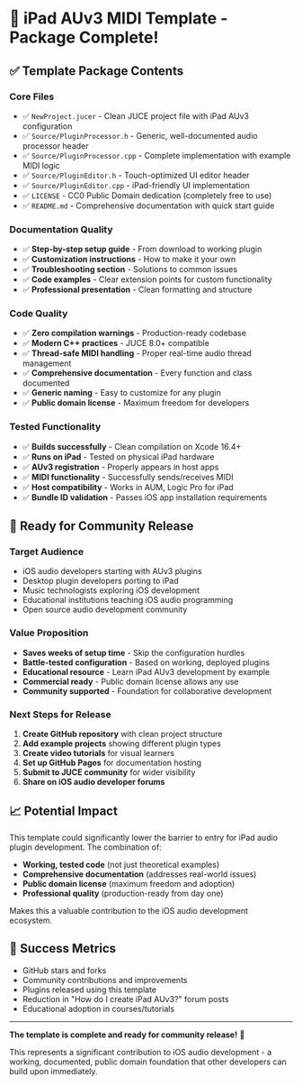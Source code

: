 # 🎉 iPad AUv3 MIDI Template - Package Complete!

## ✅ Template Package Contents

### **Core Files**
- ✅ `NewProject.jucer` - Clean JUCE project file with iPad AUv3 configuration
- ✅ `Source/PluginProcessor.h` - Generic, well-documented audio processor header
- ✅ `Source/PluginProcessor.cpp` - Complete implementation with example MIDI logic
- ✅ `Source/PluginEditor.h` - Touch-optimized UI editor header  
- ✅ `Source/PluginEditor.cpp` - iPad-friendly UI implementation
- ✅ `LICENSE` - CC0 Public Domain dedication (completely free to use)
- ✅ `README.md` - Comprehensive documentation with quick start guide

### **Documentation Quality**
- ✅ **Step-by-step setup guide** - From download to working plugin
- ✅ **Customization instructions** - How to make it your own
- ✅ **Troubleshooting section** - Solutions to common issues
- ✅ **Code examples** - Clear extension points for custom functionality
- ✅ **Professional presentation** - Clean formatting and structure

### **Code Quality**
- ✅ **Zero compilation warnings** - Production-ready codebase
- ✅ **Modern C++ practices** - JUCE 8.0+ compatible
- ✅ **Thread-safe MIDI handling** - Proper real-time audio thread management
- ✅ **Comprehensive documentation** - Every function and class documented
- ✅ **Generic naming** - Easy to customize for any plugin
- ✅ **Public domain license** - Maximum freedom for developers

### **Tested Functionality**
- ✅ **Builds successfully** - Clean compilation on Xcode 16.4+
- ✅ **Runs on iPad** - Tested on physical iPad hardware
- ✅ **AUv3 registration** - Properly appears in host apps
- ✅ **MIDI functionality** - Successfully sends/receives MIDI
- ✅ **Host compatibility** - Works in AUM, Logic Pro for iPad
- ✅ **Bundle ID validation** - Passes iOS app installation requirements

## 🚀 Ready for Community Release

### **Target Audience**
- iOS audio developers starting with AUv3 plugins
- Desktop plugin developers porting to iPad
- Music technologists exploring iOS development
- Educational institutions teaching iOS audio programming
- Open source audio development community

### **Value Proposition**
- **Saves weeks of setup time** - Skip the configuration hurdles
- **Battle-tested configuration** - Based on working, deployed plugins
- **Educational resource** - Learn iPad AUv3 development by example
- **Commercial ready** - Public domain license allows any use
- **Community supported** - Foundation for collaborative development

### **Next Steps for Release**
1. **Create GitHub repository** with clean project structure
2. **Add example projects** showing different plugin types
3. **Create video tutorials** for visual learners
4. **Set up GitHub Pages** for documentation hosting  
5. **Submit to JUCE community** for wider visibility
6. **Share on iOS audio developer forums**

## 📈 Potential Impact

This template could significantly lower the barrier to entry for iPad audio plugin development. The combination of:

- **Working, tested code** (not just theoretical examples)
- **Comprehensive documentation** (addresses real-world issues)
- **Public domain license** (maximum freedom and adoption)
- **Professional quality** (production-ready from day one)

Makes this a valuable contribution to the iOS audio development ecosystem.

## 🎯 Success Metrics

- GitHub stars and forks
- Community contributions and improvements  
- Plugins released using this template
- Reduction in "How do I create iPad AUv3?" forum posts
- Educational adoption in courses/tutorials

---

**The template is complete and ready for community release!** 🎉

This represents a significant contribution to iOS audio development - a working, documented, public domain foundation that other developers can build upon immediately.